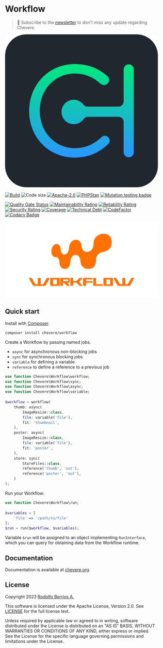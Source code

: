 # Workflow

> 🔔 Subscribe to the [newsletter](https://chv.to/chevere-newsletter) to don't miss any update regarding Chevere.

![Chevere](chevere.svg)

[![Build](https://img.shields.io/github/actions/workflow/status/chevere/workflow/test.yml?branch=0.8&style=flat-square)](https://github.com/chevere/workflow/actions)
![Code size](https://img.shields.io/github/languages/code-size/chevere/workflow?style=flat-square)
[![Apache-2.0](https://img.shields.io/github/license/chevere/workflow?style=flat-square)](LICENSE)
[![PHPStan](https://img.shields.io/badge/PHPStan-level%209-blueviolet?style=flat-square)](https://phpstan.org/)
[![Mutation testing badge](https://img.shields.io/endpoint?style=flat-square&url=https%3A%2F%2Fbadge-api.stryker-mutator.io%2Fgithub.com%2Fchevere%2Fworkflow%2F0.8)](https://dashboard.stryker-mutator.io/reports/github.com/chevere/workflow/0.8)

[![Quality Gate Status](https://sonarcloud.io/api/project_badges/measure?project=chevere_workflow&metric=alert_status)](https://sonarcloud.io/dashboard?id=chevere_workflow)
[![Maintainability Rating](https://sonarcloud.io/api/project_badges/measure?project=chevere_workflow&metric=sqale_rating)](https://sonarcloud.io/dashboard?id=chevere_workflow)
[![Reliability Rating](https://sonarcloud.io/api/project_badges/measure?project=chevere_workflow&metric=reliability_rating)](https://sonarcloud.io/dashboard?id=chevere_workflow)
[![Security Rating](https://sonarcloud.io/api/project_badges/measure?project=chevere_workflow&metric=security_rating)](https://sonarcloud.io/dashboard?id=chevere_workflow)
[![Coverage](https://sonarcloud.io/api/project_badges/measure?project=chevere_workflow&metric=coverage)](https://sonarcloud.io/dashboard?id=chevere_workflow)
[![Technical Debt](https://sonarcloud.io/api/project_badges/measure?project=chevere_workflow&metric=sqale_index)](https://sonarcloud.io/dashboard?id=chevere_workflow)
[![CodeFactor](https://www.codefactor.io/repository/github/chevere/workflow/badge)](https://www.codefactor.io/repository/github/chevere/workflow)
[![Codacy Badge](https://app.codacy.com/project/badge/Grade/9e33004e8791436f9e7e39093f3fd5e4)](https://www.codacy.com/gh/chevere/workflow/dashboard)

![Workflow](.github/banner/workflow-logo.svg)

## Quick start

Install with [Composer](https://getcomposer.org).

```sh
composer install chevere/workflow
```

Create a Workflow by passing named jobs.

* `async` for asynchronous non-blocking jobs
* `sync` for synchronous blocking jobs
* `variable` for defining a variable
* `reference` to define a reference to a previous job

```php
use function Chevere\Workflow\workflow;
use function Chevere\Workflow\sync;
use function Chevere\Workflow\async;
use function Chevere\Workflow\variable;

$workflow = workflow(
    thumb: async(
        ImageResize::class,
        file: variable('file'),
        fit: 'thumbnail',
    ),
    poster: async(
        ImageResize::class,
        file: variable('file'),
        fit: 'poster',
    ),
    store: sync(
        StoreFiles::class,
        reference('thumb', 'out'),
        reference('poster', 'out'),
    )
);
```

Run your Workflow:

```php
use function Chevere\Workflow\run;

$variables = [
    'file' => '/path/to/file'
];
$run = run($workflow, $variables);
```

Variable `$run` will be assigned to an object implementing `RunInterface`, which you can query for obtaining data from the Workflow runtime.

## Documentation

Documentation is available at [chevere.org](https://chevere.org/packages/workflow).

## License

Copyright 2023 [Rodolfo Berrios A.](https://rodolfoberrios.com/)

This software is licensed under the Apache License, Version 2.0. See [LICENSE](LICENSE) for the full license text.

Unless required by applicable law or agreed to in writing, software distributed under the License is distributed on an "AS IS" BASIS, WITHOUT WARRANTIES OR CONDITIONS OF ANY KIND, either express or implied. See the License for the specific language governing permissions and limitations under the License.
